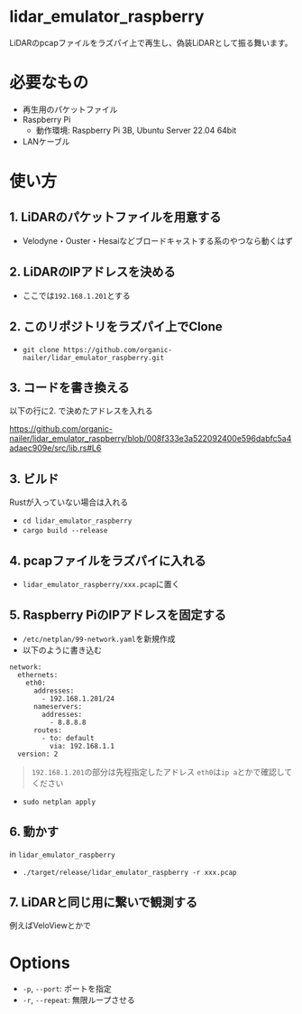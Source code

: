 # lidar_emulator_raspberry

LiDARのpcapファイルをラズパイ上で再生し、偽装LiDARとして振る舞います。

# 必要なもの

* 再生用のパケットファイル
* Raspberry Pi
  * 動作環境: Raspberry Pi 3B, Ubuntu Server 22.04 64bit
* LANケーブル

# 使い方

## 1. LiDARのパケットファイルを用意する

- Velodyne・Ouster・Hesaiなどブロードキャストする系のやつなら動くはず

## 2. LiDARのIPアドレスを決める

- ここでは`192.168.1.201`とする

## 2. このリポジトリをラズパイ上でClone

- `git clone https://github.com/organic-nailer/lidar_emulator_raspberry.git`

## 3. コードを書き換える

以下の行に2. で決めたアドレスを入れる

https://github.com/organic-nailer/lidar_emulator_raspberry/blob/008f333e3a522092400e596dabfc5a4adaec909e/src/lib.rs#L6

## 3. ビルド

Rustが入っていない場合は入れる

- `cd lidar_emulator_raspberry`
- `cargo build --release`

## 4. pcapファイルをラズパイに入れる

- `lidar_emulator_raspberry/xxx.pcap`に置く

## 5. Raspberry PiのIPアドレスを固定する

- `/etc/netplan/99-network.yaml`を新規作成
- 以下のように書き込む

```
network:
  ethernets:
    eth0:
      addresses:
        - 192.168.1.201/24
      nameservers:
        addresses:
          - 8.8.8.8
      routes:
        - to: default
          via: 192.168.1.1
  version: 2
```

> `192.168.1.201`の部分は先程指定したアドレス
> `eth0`は`ip a`とかで確認してください

- `sudo netplan apply`

## 6. 動かす

in `lidar_emulator_raspberry`

- `./target/release/lidar_emulator_raspberry -r xxx.pcap`

## 7. LiDARと同じ用に繋いで観測する

例えばVeloViewとかで

# Options

- `-p`, `--port`: ポートを指定
- `-r`, `--repeat`: 無限ループさせる
